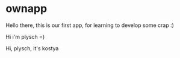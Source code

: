 # ownapp
Hello there, this is our first app, for learning to develop some crap :)

Hi i'm plysch =)

Hi, plysch, it's kostya